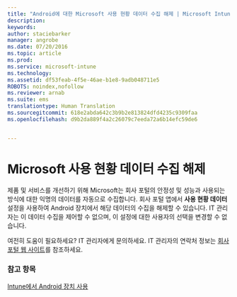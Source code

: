 ```yaml
---
title: "Android에 대한 Microsoft 사용 현황 데이터 수집 해제 | Microsoft Intune"
description: 
keywords: 
author: staciebarker
manager: angrobe
ms.date: 07/20/2016
ms.topic: article
ms.prod: 
ms.service: microsoft-intune
ms.technology: 
ms.assetid: df53feab-4f5e-46ae-b1e8-9adb048711e5
ROBOTS: noindex,nofollow
ms.reviewer: arnab
ms.suite: ems
translationtype: Human Translation
ms.sourcegitcommit: 618e2abda642c3b9b2e813824dfd4235c9309faa
ms.openlocfilehash: d9b2da889f4a2c26079c7eeda72a6b14efc59de6


---
```



# Microsoft 사용 현황 데이터 수집 해제
제품 및 서비스를 개선하기 위해 Microsoft는 회사 포털의 안정성 및 성능과 사용되는 방식에 대한 익명의 데이터를 자동으로 수집합니다. 회사 포털 앱에서 **사용 현황 데이터** 설정을 사용하여 Android 장치에서 해당 데이터의 수집을 해제할 수 있습니다. IT 관리자는 이 데이터 수집을 제어할 수 없으며, 이 설정에 대한 사용자의 선택을 변경할 수 없습니다.

여전히 도움이 필요하세요? IT 관리자에게 문의하세요. IT 관리자의 연락처 정보는 [회사 포털 웹 사이트](http://portal.manage.microsoft.com)를 참조하세요.

### 참고 항목
[Intune에서 Android 장치 사용](using-your-android-device-with-intune.md)



<!--HONumber=Jul16_HO4-->


